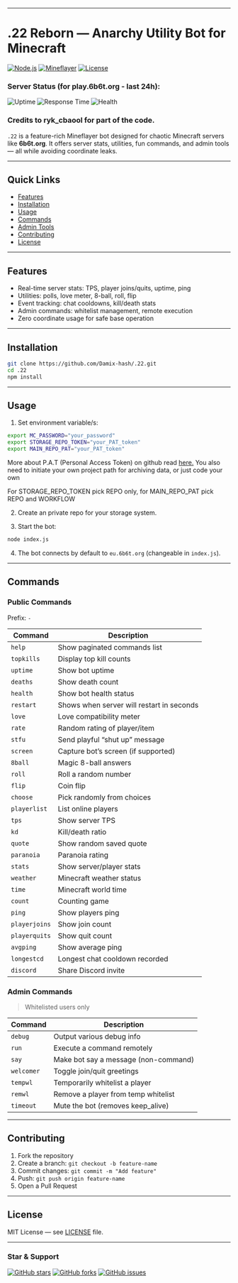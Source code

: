 
---

# .22 Reborn — Anarchy Utility Bot for Minecraft

[![Node.js](https://img.shields.io/badge/Node.js-18.x-green?logo=node.js)](https://nodejs.org/)
[![Mineflayer](https://img.shields.io/badge/Mineflayer-Library-blue?logo=minecraft)](https://github.com/PrismarineJS/mineflayer)
[![License](https://img.shields.io/badge/License-MIT-lightgrey)](#license)

### Server Status (for play.6b6t.org - last 24h):

![Uptime](https://status.6b6t.org/api/v1/endpoints/minecraft_server-public/uptimes/24h/badge.svg)
![Response Time](https://status.6b6t.org/api/v1/endpoints/minecraft_server-public/response-times/24h/badge.svg)
![Health](https://status.6b6t.org/api/v1/endpoints/minecraft_server-public/health/badge.svg)

### Credits to ryk_cbaool for part of the code.

`.22` is a feature-rich Mineflayer bot designed for chaotic Minecraft servers like **6b6t.org**.
It offers server stats, utilities, fun commands, and admin tools — all while avoiding coordinate leaks.

---

## Quick Links

* [Features](#features)
* [Installation](#installation)
* [Usage](#usage)
* [Commands](#commands)
* [Admin Tools](#admin-tools)
* [Contributing](#contributing)
* [License](#license)

---

## Features

* Real-time server stats: TPS, player joins/quits, uptime, ping
* Utilities: polls, love meter, 8-ball, roll, flip
* Event tracking: chat cooldowns, kill/death stats
* Admin commands: whitelist management, remote execution
* Zero coordinate usage for safe base operation

---

## Installation

```bash
git clone https://github.com/Damix-hash/.22.git
cd .22
npm install
```

---

## Usage

1. Set environment variable/s:

```bash
export MC_PASSWORD="your_password"
export STORAGE_REPO_TOKEN="your_PAT_token"
export MAIN_REPO_PAT="your_PAT_token"
```
More about P.A.T (Personal Access Token) on github read [here.](https://docs.github.com/en/authentication/keeping-your-account-and-data-secure/managing-your-personal-access-tokens)
You also need to initiate your own project path for archiving data, or just code your own

For STORAGE_REPO_TOKEN pick REPO only, for MAIN_REPO_PAT pick REPO and WORKFLOW

2. Create an private repo for your storage system.
   
3. Start the bot:

```bash
node index.js
```

4. The bot connects by default to `eu.6b6t.org` (changeable in `index.js`).

---

## Commands

### Public Commands

Prefix: `-`

| Command       | Description                         |
| ------------- | ----------------------------------- |
| `help`        | Show paginated commands list        |
| `topkills`    | Display top kill counts             |
| `uptime`      | Show bot uptime                     |
| `deaths`      | Show death count                    |
| `health`      | Show bot health status              |
| `restart`  | Shows when server will restart in seconds                      |
| `love`        | Love compatibility meter            |
| `rate`        | Random rating of player/item        |
| `stfu`        | Send playful “shut up” message      |
| `screen`      | Capture bot’s screen (if supported) |
| `8ball`       | Magic 8-ball answers                |
| `roll`        | Roll a random number                |
| `flip`        | Coin flip                           |
| `choose`      | Pick randomly from choices          |
| `playerlist`  | List online players                 |
| `tps`         | Show server TPS                     |
| `kd`          | Kill/death ratio                    |
| `quote`       | Show random saved quote             |
| `paranoia`    | Paranoia rating                     |
| `stats`       | Show server/player stats            |
| `weather`     | Minecraft weather status            |
| `time`        | Minecraft world time                |
| `count`       | Counting game               |
| `ping`        | Show players ping                       |
| `playerjoins` | Show join count                     |
| `playerquits` | Show quit count                     |
| `avgping`     | Show average ping                   |
| `longestcd`   | Longest chat cooldown recorded      |
| `discord`     | Share Discord invite                |

### Admin Commands

> Whitelisted users only

| Command    | Description                          |
| ---------- | ------------------------------------ |
| `debug`    | Output various debug info            |
| `run`      | Execute a command remotely           |
| `say`      | Make bot say a message (non-command) |
| `welcomer` | Toggle join/quit greetings           |
| `tempwl`   | Temporarily whitelist a player       |
| `remwl`    | Remove a player from temp whitelist  |
| `timeout`  | Mute the bot (removes keep\_alive)   |

---

## Contributing

1. Fork the repository
2. Create a branch: `git checkout -b feature-name`
3. Commit changes: `git commit -m "Add feature"`
4. Push: `git push origin feature-name`
5. Open a Pull Request

---

## License

MIT License — see [LICENSE](LICENSE) file.

---

### Star & Support

[![GitHub stars](https://img.shields.io/github/stars/Damix-hash/.22?style=social)](https://github.com/Damix-hash/.22/stargazers)
[![GitHub forks](https://img.shields.io/github/forks/Damix-hash/.22?style=social)](https://github.com/Damix-hash/.22/network/members)
[![GitHub issues](https://img.shields.io/github/issues/Damix-hash/.22)](https://github.com/Damix-hash/.22/issues)
